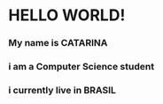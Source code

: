 # HELLO WORLD!
### My name is CATARINA
### i am a Computer Science student
### i currently live in BRASIL
